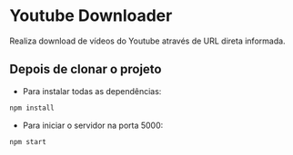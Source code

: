 # Youtube Downloader

Realiza download de vídeos do Youtube através de URL direta informada.


## Depois de clonar o projeto 
 - Para instalar todas as dependências:
```bash
npm install
```
 - Para iniciar o servidor na porta 5000:
```bash
npm start 
```
